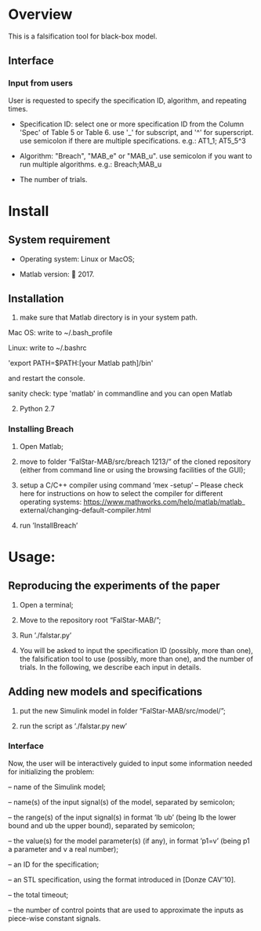 # Overview
This is a falsification tool for black-box model.


## Interface
### Input from users

User is requested to specify the specification ID, algorithm, and repeating times.

- Specification ID: select one or more specification ID from the Column 'Spec' of Table 5 or Table 6.
use '_' for subscript, and '^' for superscript. use semicolon if there are multiple specifications.
e.g.: AT1_1; AT5_5^3

- Algorithm: "Breach", "MAB_e" or "MAB_u".
use semicolon if you want to run multiple algorithms.
e.g.: Breach;MAB_u

- The number of trials.

# Install
## System requirement

- Operating system: Linux or MacOS;

- Matlab version:  2017.


## Installation
1. make sure that Matlab directory is in your system path.

Mac OS:  write to ~/.bash_profile 

Linux:  write to ~/.bashrc

'export PATH=$PATH:[your Matlab path]/bin'

and restart the console.

sanity check: type 'matlab' in commandline and you can open Matlab

2. Python 2.7

### Installing Breach

1. Open Matlab;

2. move to folder “FalStar-MAB/src/breach 1213/” of the cloned repository (either
from command line or using the browsing facilities of the GUI);

3. setup a C/C++ compiler using command ’mex -setup’
– Please check here for instructions on how to select the compiler for different
operating systems: https://www.mathworks.com/help/matlab/matlab_
external/changing-default-compiler.html

4. run ’InstallBreach’


# Usage:
## Reproducing the experiments of the paper
1. Open a terminal;

2. Move to the repository root “FalStar-MAB/”;

3. Run ’./falstar.py’

4. You will be asked to input the specification ID (possibly, more than one), the falsification
tool to use (possibly, more than one), and the number of trials. In the
following, we describe each input in details.

## Adding new models and specifications

1. put the new Simulink model in folder “FalStar-MAB/src/model/”;

2. run the script as ’./falstar.py new’

### Interface
Now, the user will be interactively guided to input some information needed for
initializing the problem:

– name of the Simulink model;

– name(s) of the input signal(s) of the model, separated by semicolon;

– the range(s) of the input signal(s) in format ’lb ub’ (being lb the lower bound
and ub the upper bound), separated by semicolon;

– the value(s) for the model parameter(s) (if any), in format ’p1=v’ (being p1 a
parameter and v a real number);

– an ID for the specification;

– an STL specification, using the format introduced in [Donze CAV'10].

– the total timeout;

– the number of control points that are used to approximate the inputs as piece-wise
constant signals.

